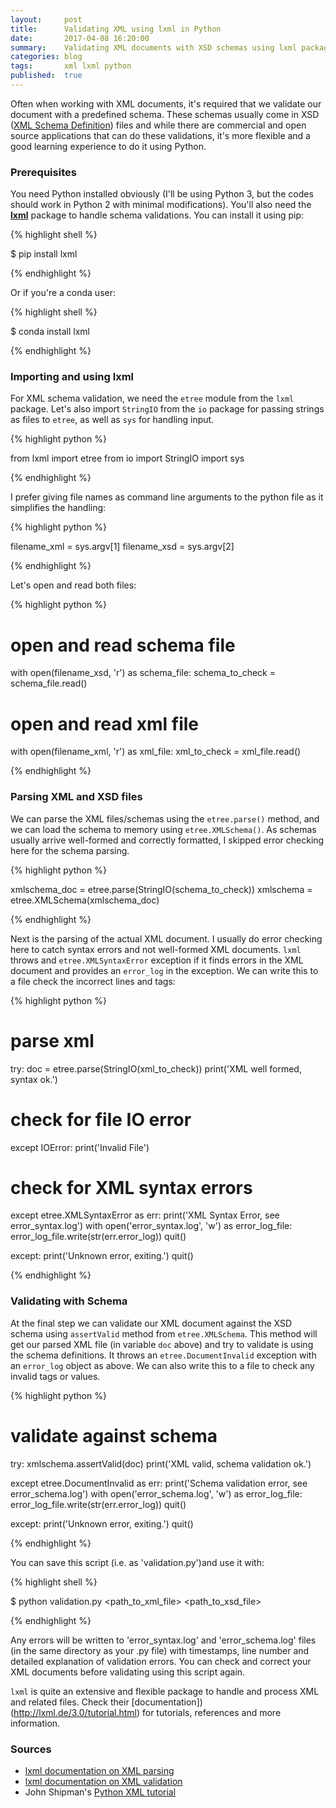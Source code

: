 ```yaml
---
layout:     post
title:      Validating XML using lxml in Python
date:       2017-04-08 16:20:00
summary:    Validating XML documents with XSD schemas using lxml package in Python
categories: blog
tags:       xml lxml python
published:  true
---
```


Often when working with XML documents, it's required that we validate our document with a predefined schema. These schemas usually come in XSD ([XML Schema Definition](https://www.wikiwand.com/en/XML_Schema_(W3C))) files and while there are commercial and open source applications that can do these validations, it's more flexible and a good learning experience to do it using Python.

### Prerequisites

You need Python installed obviously (I'll be using Python 3, but the codes should work in Python 2 with minimal modifications). You'll also need the [**lxml**](http://lxml.de/3.0/index.html) package to handle schema validations. You can install it using pip:

{% highlight shell %}

$ pip install lxml

{% endhighlight %}

Or if you're a conda user:

{% highlight shell %}

$ conda install lxml

{% endhighlight %}

### Importing and using lxml

For XML schema validation, we need the `etree` module from the `lxml` package. Let's also import `StringIO` from the `io` package for passing strings as files to `etree`, as well as `sys` for handling input.

{% highlight python %}

from lxml import etree
from io import StringIO
import sys

{% endhighlight %}

I prefer giving file names as command line arguments to the python file as it simplifies the handling:

{% highlight python %}

filename_xml = sys.argv[1]
filename_xsd = sys.argv[2]

{% endhighlight %}

Let's open and read both files:

{% highlight python %}

# open and read schema file
with open(filename_xsd, 'r') as schema_file:
    schema_to_check = schema_file.read()

# open and read xml file
with open(filename_xml, 'r') as xml_file:
    xml_to_check = xml_file.read()

{% endhighlight %}

### Parsing XML and XSD files

We can parse the XML files/schemas using the `etree.parse()` method, and we can load the schema to memory using `etree.XMLSchema()`. As schemas usually arrive well-formed and correctly formatted, I skipped error checking here for the schema parsing.

{% highlight python %}

xmlschema_doc = etree.parse(StringIO(schema_to_check))
xmlschema = etree.XMLSchema(xmlschema_doc)

{% endhighlight %}

Next is the parsing of the actual XML document. I usually do error checking here to catch syntax errors and not well-formed XML documents. `lxml` throws and `etree.XMLSyntaxError` exception if it finds errors in the XML document and provides an `error_log` in the exception. We can write this to a file check the incorrect lines and tags:

{% highlight python %}

# parse xml
try:
    doc = etree.parse(StringIO(xml_to_check))
    print('XML well formed, syntax ok.')

# check for file IO error    
except IOError:
    print('Invalid File')

# check for XML syntax errors
except etree.XMLSyntaxError as err:
    print('XML Syntax Error, see error_syntax.log')
    with open('error_syntax.log', 'w') as error_log_file:
        error_log_file.write(str(err.error_log))
    quit()
    
except:
    print('Unknown error, exiting.')
    quit()

{% endhighlight %}

### Validating with Schema

At the final step we can validate our XML document against the XSD schema using `assertValid` method from `etree.XMLSchema`. This method will get our parsed XML file (in variable `doc` above) and try to validate is using the schema definitions. It throws an `etree.DocumentInvalid` exception with an `error_log` object as above. We can also write this to a file to check any invalid tags or values.

{% highlight python %}

# validate against schema
try:
    xmlschema.assertValid(doc)
    print('XML valid, schema validation ok.')
    
except etree.DocumentInvalid as err:
    print('Schema validation error, see error_schema.log')
    with open('error_schema.log', 'w') as error_log_file:
        error_log_file.write(str(err.error_log))
    quit()
    
except:
    print('Unknown error, exiting.')
    quit()

{% endhighlight %}

You can save this script (i.e. as 'validation.py')and use it with:

{% highlight shell %}

$ python validation.py <path_to_xml_file> <path_to_xsd_file>

{% endhighlight %}

Any errors will be written to 'error_syntax.log' and 'error_schema.log' files (in the same directory as your .py file) with timestamps, line number and detailed explanation of validation errors. You can check and correct your XML documents before validating using this script again.

`lxml` is quite an extensive and flexible package to handle and process XML and related files. Check their [documentation])(http://lxml.de/3.0/tutorial.html) for tutorials, references and more information.

### Sources

- [lxml documentation on XML parsing](http://lxml.de/parsing.html)
- [lxml documentation on XML validation](http://lxml.de/validation.html)
- John Shipman's [Python XML tutorial](http://infohost.nmt.edu/tcc/help/pubs/pylxml/web/index.html)